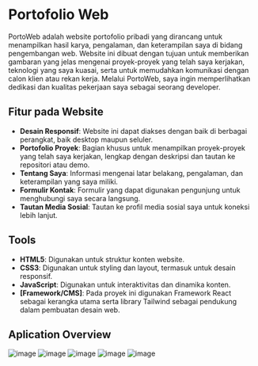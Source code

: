 # Portofolio Web

PortoWeb adalah website portofolio pribadi yang dirancang untuk menampilkan hasil karya, pengalaman, dan keterampilan saya di bidang pengembangan web. Website ini dibuat dengan tujuan untuk memberikan gambaran yang jelas mengenai proyek-proyek yang telah saya kerjakan, teknologi yang saya kuasai, serta untuk memudahkan komunikasi dengan calon klien atau rekan kerja. Melalui PortoWeb, saya ingin memperlihatkan dedikasi dan kualitas pekerjaan saya sebagai seorang developer.

## Fitur pada Website

- **Desain Responsif**: Website ini dapat diakses dengan baik di berbagai perangkat, baik desktop maupun seluler.
- **Portofolio Proyek**: Bagian khusus untuk menampilkan proyek-proyek yang telah saya kerjakan, lengkap dengan deskripsi dan tautan ke repositori atau demo.
- **Tentang Saya**: Informasi mengenai latar belakang, pengalaman, dan keterampilan yang saya miliki.
- **Formulir Kontak**: Formulir yang dapat digunakan pengunjung untuk menghubungi saya secara langsung.
- **Tautan Media Sosial**: Tautan ke profil media sosial saya untuk koneksi lebih lanjut.

## Tools

- **HTML5**: Digunakan untuk struktur konten website.
- **CSS3**: Digunakan untuk styling dan layout, termasuk untuk desain responsif.
- **JavaScript**: Digunakan untuk interaktivitas dan dinamika konten.
- **[Framework/CMS]**: Pada proyek ini digunakan Framework React sebagai kerangka utama serta library Tailwind sebagai pendukung dalam pembuatan desain web.

## Aplication Overview
![image](https://github.com/user-attachments/assets/f2480f41-29eb-464a-92a3-6609913d2db7)
![image](https://github.com/user-attachments/assets/98accddb-d9e9-4288-b66e-8ec1e6e66c2c)
![image](https://github.com/user-attachments/assets/5455957b-dd7c-404a-9fa0-4e5ad8caf1fb)
![image](https://github.com/user-attachments/assets/5ae7a988-71fe-4fe0-8bf9-73d02bca65af)
![image](https://github.com/user-attachments/assets/1114b11d-46fd-493c-811c-a764d1baff48)




